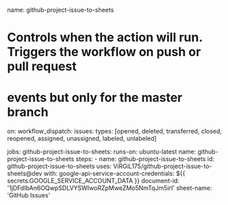 name: github-project-issue-to-sheets

# Controls when the action will run. Triggers the workflow on push or pull request
# events but only for the master branch
on:
  workflow_dispatch:
  issues:
    types: [opened, deleted, transferred, closed, reopened, assigned, unassigned, labeled, unlabeled]

jobs:
    github-project-issue-to-sheets:
        runs-on: ubuntu-latest
        name: github-project-issue-to-sheets
        steps:
        - name: github-project-issue-to-sheets
          id: github-project-issue-to-sheets
          uses: ViRGiL175/github-project-issue-to-sheets@dev
          with:
            google-api-service-account-credentials: ${{ secrets.GOOGLE_SERVICE_ACCOUNT_DATA }}
            document-id: '1jDFdIbAn6OQwpSDLVYSWIwoRZpMweZMo5NmTqJm5irI'
            sheet-name: 'GitHub Issues'